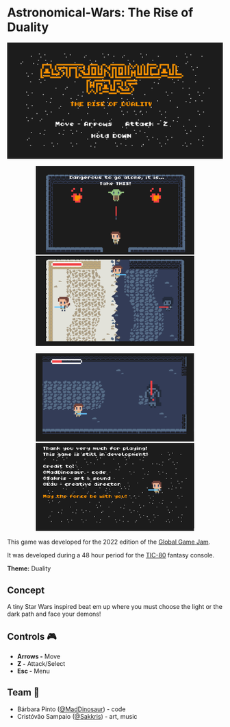 # Astronomical-Wars: The Rise of Duality

<p align="center">
  <img src="img/title_screen.png">
</p>

<p align="center">
  <img src="img/screen_1.png" width="370">
  <img src="img/screen_2.png" width="370"> 
</p>

<p align="center">
  <img src="img/screen_3.png" width="370">
  <img src="img/credits.png" width="370"> 
</p>

This game was developed for the 2022 edition of the [Global Game Jam](https://globalgamejam.org/2022/games/astonomical-wars-rise-duality-1). 

It was developed during a 48 hour period for the [TIC-80](https://tic80.com/) fantasy console.

**Theme:** Duality

## Concept

A tiny Star Wars inspired beat em up where you must choose the light or the dark path and face your demons!
 
## Controls 🎮

- **Arrows -** Move
- **Z -** Attack/Select
- **Esc -** Menu

## Team 👥

- Bárbara Pinto ([@MadDinosaur](https://github.com/MadDinosaur)) - code
- Cristóvão Sampaio ([@Sakkris](https://github.com/Sakkris)) - art, music
